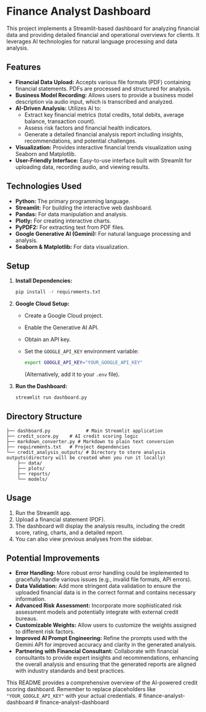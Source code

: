 # Finance Analyst Dashboard

This project implements a Streamlit-based dashboard for analyzing financial data and providing detailed financial and operational overviews for clients. It leverages AI technologies for natural language processing and data analysis.

## Features

* **Financial Data Upload:** Accepts various file formats (PDF) containing financial statements. PDFs are processed and structured for analysis.
* **Business Model Recording:** Allows users to provide a business model description via audio input, which is transcribed and analyzed.
* **AI-Driven Analysis:** Utilizes AI to:
    * Extract key financial metrics (total credits, total debits, average balance, transaction count).
    * Assess risk factors and financial health indicators.
    * Generate a detailed financial analysis report including insights, recommendations, and potential challenges.
* **Visualization:** Provides interactive financial trends visualization using Seaborn and Matplotlib.
* **User-Friendly Interface:** Easy-to-use interface built with Streamlit for uploading data, recording audio, and viewing results.

## Technologies Used

* **Python:** The primary programming language.
* **Streamlit:** For building the interactive web dashboard.
* **Pandas:** For data manipulation and analysis.
* **Plotly:** For creating interactive charts.
* **PyPDF2:** For extracting text from PDF files.
* **Google Generative AI (Gemini):** For natural language processing and analysis.
* **Seaborn & Matplotlib:** For data visualization.

## Setup

1. **Install Dependencies:**

    ```bash
    pip install -r requirements.txt
    ```

2. **Google Cloud Setup:**
    * Create a Google Cloud project.
    * Enable the Generative AI API.
    * Obtain an API key.
    * Set the `GOOGLE_API_KEY` environment variable:

        ```bash
        export GOOGLE_API_KEY="YOUR_GOOGLE_API_KEY"
        ```
        (Alternatively, add it to your `.env` file).

3. **Run the Dashboard:**

    ```bash
    streamlit run dashboard.py
    ```

## Directory Structure

```
├── dashboard.py             # Main Streamlit application
├── credit_score.py    # AI credit scoring logic
├── markdown_converter.py # Markdown to plain text conversion
├── requirements.txt   # Project dependencies
└── credit_analysis_outputs/ # Directory to store analysis outputs(directory will be created when you run it locally)
    ├── data/
    ├── plots/
    ├── reports/
    └── models/
```

## Usage

1. Run the Streamlit app.
2. Upload a financial statement (PDF).
3. The dashboard will display the analysis results, including the credit score, rating, charts, and a detailed report.
4. You can also view previous analyses from the sidebar.

##  Potential Improvements

* **Error Handling:**  More robust error handling could be implemented to gracefully handle various issues (e.g., invalid file formats, API errors).
* **Data Validation:** Add more stringent data validation to ensure the uploaded financial data is in the correct format and contains necessary information.
* **Advanced Risk Assessment:** Incorporate more sophisticated risk assessment models and potentially integrate with external credit bureaus.
* **Customizable Weights:** Allow users to customize the weights assigned to different risk factors.
* **Improved AI Prompt Engineering:** Refine the prompts used with the Gemini API for improved accuracy and clarity in the generated analysis.
* **Partnering with Financial Consultant:** Collaborate with financial consultants to provide expert insights and recommendations, enhancing the overall analysis and ensuring that the generated reports are aligned with industry standards and best practices.

This README provides a comprehensive overview of the AI-powered credit scoring dashboard.  Remember to replace placeholders like `"YOUR_GOOGLE_API_KEY"` with your actual credentials.
#   f i n a n c e - a n a l y s t - d a s h b o a r d  
 #   f i n a n c e - a n a l y s t - d a s h b o a r d  
 